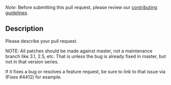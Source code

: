 *Note*: Before submitting this pull request, please review our [contributing
guidelines](https://faust-stream.github.io/faust/contributing.html).

## Description

Please describe your pull request.

NOTE: All patches should be made against master, not a maintenance branch like
3.1, 2.5, etc.  That is unless the bug is already fixed in master, but not in
that version series.

If it fixes a bug or resolves a feature request,
be sure to link to that issue via (Fixes #4412) for example.

